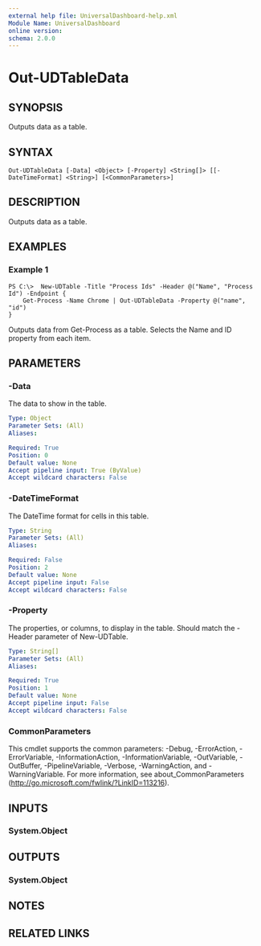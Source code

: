```yaml
---
external help file: UniversalDashboard-help.xml
Module Name: UniversalDashboard
online version:
schema: 2.0.0
---
```


# Out-UDTableData

## SYNOPSIS
Outputs data as a table.

## SYNTAX

```
Out-UDTableData [-Data] <Object> [-Property] <String[]> [[-DateTimeFormat] <String>] [<CommonParameters>]
```

## DESCRIPTION
Outputs data as a table.

## EXAMPLES

### Example 1
```
PS C:\>  New-UDTable -Title "Process Ids" -Header @("Name", "Process Id") -Endpoint {
    Get-Process -Name Chrome | Out-UDTableData -Property @("name", "id")
}
```

Outputs data from Get-Process as a table. Selects the Name and ID property from each item.

## PARAMETERS

### -Data
The data to show in the table. 

```yaml
Type: Object
Parameter Sets: (All)
Aliases:

Required: True
Position: 0
Default value: None
Accept pipeline input: True (ByValue)
Accept wildcard characters: False
```

### -DateTimeFormat
The DateTime format for cells in this table. 

```yaml
Type: String
Parameter Sets: (All)
Aliases:

Required: False
Position: 2
Default value: None
Accept pipeline input: False
Accept wildcard characters: False
```

### -Property
The properties, or columns, to display in the table. Should match the -Header parameter of New-UDTable.

```yaml
Type: String[]
Parameter Sets: (All)
Aliases:

Required: True
Position: 1
Default value: None
Accept pipeline input: False
Accept wildcard characters: False
```

### CommonParameters
This cmdlet supports the common parameters: -Debug, -ErrorAction, -ErrorVariable, -InformationAction, -InformationVariable, -OutVariable, -OutBuffer, -PipelineVariable, -Verbose, -WarningAction, and -WarningVariable. For more information, see about_CommonParameters (http://go.microsoft.com/fwlink/?LinkID=113216).

## INPUTS

### System.Object

## OUTPUTS

### System.Object

## NOTES

## RELATED LINKS
